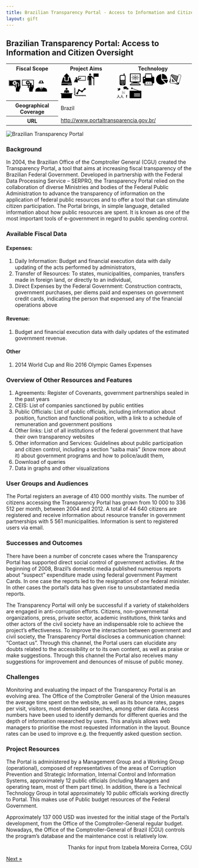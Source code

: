 ```yaml
---
title: Brazilian Transparency Portal - Access to Information and Citizen Oversight
layout: gift
---
```


## Brazilian Transparency Portal: Access to Information and Citizen Oversight

<table class="iconmatrix">
    <tr class="icons">
        <th class="inner">Fiscal Scope</th>
        <th class="inner">Project Aims</th>
        <th>Technology</th>
    </tr>
    <tr class="iconbar">
        <td class="inner">
            <img src="images/revenue.png" class="" title="Revenue Side" />
            <img src="images/spending.png" class="" title="Spending Side" />
            <img src="images/invisible_money.png" class="" title="Off-Budget" />
        </td>
        <td class="inner">
            <img src="images/upload.png" class="" title="Publish Better Data" />
            <img src="images/educate.png" class="" title="Educate Citizens" />
            <img src="images/citizen.png" class="no" title="Facilitate Direct Participation"/>
            <img src="images/decision-maker.png" class="" title="Get Feedback to Policy Makers" />
            <img src="images/data_analysis.png" class="no" title="Analyse and Understand Data" />
        </td>
        <td>
            <img src="images/mobile.png" class="no" title="Mobile Technology" />
            <img src="images/web.png" class="" title="Web-based Technology" />
            <img src="images/offline.png" class="no" title="Offline and Print on Demand" />
            <img src="images/piechart.png" class="no" title="Data Visualisation and Maps" />
            <img src="images/standards.png" class="no" title="Formats and Standards" />
            <img src="images/social_media.png" class="" title="Social Media" />
            <img src="images/radio.png" class="no" title="Radio" />
        </td>
    </tr>
    <tr>
        <th class="inner">Geographical Coverage</th>
        <td colspan="2">Brazil</td>
    </tr>
    <tr>
        <th class="inner">URL</th>
        <td colspan="2"><a href="www.portaltransparencia.gov.br">http://www.portaltransparencia.gov.br/</a></td>
    </tr>
</table>


<img alt="Brazilian Transparency Portal" src="http://farm9.staticflickr.com/8007/7274151266_0ab15698f5_o.png" class="screenshot" />

### Background


In 2004, the Brazilian Office of the Comptroller General (CGU) created the Transparency Portal, a tool that aims at increasing fiscal transparency of the Brazilian Federal Government. Developed in partnership with the Federal Data Processing Service – SERPRO, the Transparency Portal relied on the collaboration of diverse Ministries and bodies of the Federal Public Administration to advance the transparency of information on the application of federal public resources and to offer a tool that can stimulate citizen participation. The Portal brings, in simple language, detailed information about how public resources are spent. It is known as one of the most important tools of e-government in regard to public spending control.

### Available Fiscal Data

#### Expenses:
1. Daily Information: Budget and financial execution data with daily updating of the acts performed by administrators,
2. Transfer of Resources: To states, municipalities, companies, transfers made in foreign land, or directly to an individual,
3. Direct Expenses by the Federal Government: Construction contracts, government purchases, per diems paid and expenses on government credit cards, indicating the person that expensed any of the financial operations above

#### Revenue: 

1. Budget and financial execution data with daily updates of the estimated government revenue. 

#### Other

1. 2014 World Cup and Rio 2016 Olympic Games Expenses

### Overview of Other Resources and Features

1. Agreements: Register of Covenants, government partnerships  sealed in the past years
2. CEIS: List of companies sanctioned by public entities
3. Public Officials: List of public officials, including information about position, function and functional position, with a link to a schedule of remuneration and government positions
4. Other links: List of all institutions of the federal government that have their own transparency websites
5. Other information and Services: Guidelines about public participation and citizen control, including a section “saiba mais” (know more about it) about government programs and how to police/audit them,
6. Download of queries
7. Data in graphs and other visualizations

### User Groups and Audiences

The Portal registers an average of 410 000 monthly visits. The number of citizens accessing the Transparency Portal has grown from 10 000 to 336 512 per month, between 2004 and 2012. A total of 44 640 citizens are registered and receive information about resource transfer in government partnerships with 5 561 municipalities. Information is sent to registered users via email.

### Successes and Outcomes

There have been a number of concrete cases where the Transparency Portal has supported direct social control of government activities. At the beginning of 2008, Brazil’s domestic media published numerous reports about “suspect” expenditure made using federal government Payment Cards. In one case the reports led to the resignation of one federal minister. In other cases the portal’s data has given rise to unsubstantiated media reports. 

The Transparency Portal will only be successful if a variety of stakeholders are engaged in anti-corruption efforts. Citizens, non-governmental organizations, press, private sector, academic institutions, think tanks and other actors of the civil society have an indispensable role to achieve the project’s effectiveness. To improve the interaction between government and civil society, the Transparency Portal discloses a communication channel: “Contact us”. Through this channel, the Portal users can elucidate any doubts related to the accessibility or to its own content, as well as praise or make suggestions. Through this channel the Portal also receives many suggestions for improvement and denounces of misuse of public money.

### Challenges 

Monitoring and evaluating the impact of the Transparency Portal is an evolving area. The Office of the Comptroller General of the Union measures the average time spent on the website, as well as its bounce rates, pages per visit, visitors, most demanded searches, among other data. Access numbers have been used to identify demands for different queries and the depth of information researched by users. This analysis allows web managers to prioritise the most requested information in the layout. Bounce rates can be used to improve e.g. the frequently asked question section.

### Project Resources

The Portal is administered by a Management Group and a Working Group (operational), composed of representatives of the areas of Corruption Prevention and Strategic Information, Internal Control and Information Systems, approximately 12 public officials (including Managers and operating team, most of them part time). In addition, there is a Technical Technology Group in total approximately 10 public officials working directly to Portal. This makes use of Public budget resources of the Federal Government.

Approximately 137 000 USD was invested for the initial stage of the Portal’s development, from the Office of the Comptroller-General regular budget. Nowadays, the Office of the Comptroller-General of Brazil (CGU) controls the program’s database and the maintenance cost is relatively low.

<p style="text-align: right">Thanks for input from Izabela Moreira Correa, CGU</p> 

<div class="pull-right"><a class="btn btn-default btn-mini" href="chapter3-intro.html">Next &raquo;</a></div>